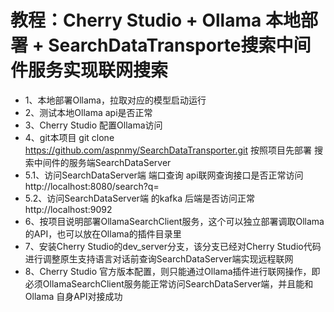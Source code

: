 # 教程：Cherry Studio + Ollama 本地部署 + SearchDataTransporte搜索中间件服务实现联网搜索

- 1、本地部署Ollama，拉取对应的模型启动运行
- 2、测试本地Ollama api是否正常
- 3、Cherry Studio 配置Ollama访问
- 4、git本项目 git clone https://github.com/aspnmy/SearchDataTransporter.git 按照项目先部署 搜索中间件的服务端SearchDataServer
- 5.1、访问SearchDataServer端 端口查询 api联网查询接口是否正常访问 http://localhost:8080/search?q=<wd>
- 5.2、访问SearchDataServer端 的kafka 后端是否访问正常 http://localhost:9092
- 6、按项目说明部署OllamaSearchClient服务，这个可以独立部署调取Ollama的API，也可以放在Ollama的插件目录里
- 7、安装Cherry Studio的dev_server分支，该分支已经对Cherry Studio代码进行调整原生支持语言对话前查询SearchDataServer端实现远程联网
- 8、Cherry Studio 官方版本配置，则只能通过Ollama插件进行联网操作，即必须OllamaSearchClient服务能正常访问SearchDataServer端，并且能和Ollama 自身API对接成功
